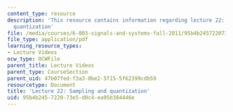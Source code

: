 ```yaml
---
content_type: resource
description: 'This resource contains information regarding lecture 22: sampling and
  quantization'
file: /media/courses/6-003-signals-and-systems-fall-2011/95b4b245722073e5d0c4ea95b384446e_MIT6_003F11_lec22.pdf
file_type: application/pdf
learning_resource_types:
- Lecture Videos
ocw_type: OCWFile
parent_title: Lecture Videos
parent_type: CourseSection
parent_uid: 47b07fed-f3a3-0be2-5f15-5f62399cdb59
resourcetype: Document
title: 'Lecture 22: Sampling and quantization'
uid: 95b4b245-7220-73e5-d0c4-ea95b384446e
---
```

